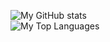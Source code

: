 ![My GitHub stats](https://github-readme-stats.vercel.app/api?username=itzmezenith&theme=blue_navy&show_icons=true)<br/>
![My Top Languages](https://github-readme-stats-three-beta-50.vercel.app/api/top-langs/?username=itzmezenith&theme=blue_navy&show_icons=true&hide_border=true&layout=donut)
